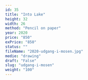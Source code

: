 ```yaml
---
id: 35
title: "Into Lake"
height: 32
width: 26
method: "Pencil on paper"
year: 2020
price: "850"
exPrice: "850"
status: ""
fileName: "2020-udgang-i-mosen.jpg"
medie: "drawing"
draft: "False"
slug: "udgang-i-mosen"
weight: "100"
---
```

